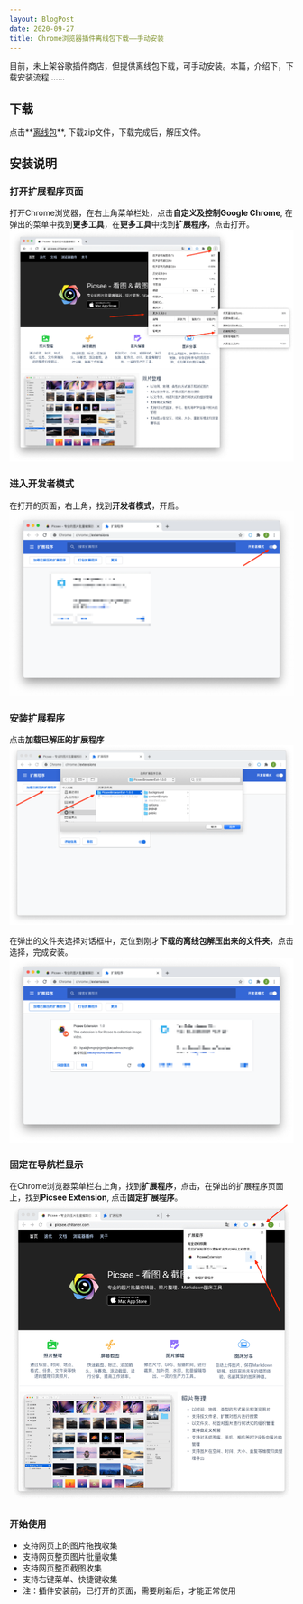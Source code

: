 ```yaml
---
layout: BlogPost
date: 2020-09-27
title: Chrome浏览器插件离线包下载——手动安装
---
```



目前，未上架谷歌插件商店，但提供离线包下载，可手动安装。本篇，介绍下，下载安装流程 ......<!-- more -->

## 下载
点击**‌[离线包](./images/chrome_offline_package_install/PicseeBrowserExt-1.0.0.zip)**, 下载zip文件，下载完成后，解压文件。


## 安装说明
### 打开扩展程序页面
打开Chrome浏览器，在右上角菜单栏处，点击**自定义及控制Google Chrome**, 在弹出的菜单中找到**更多工具**，在**更多工具**中找到**扩展程序**，点击打开。
![打开扩展程序页面.png](./images/chrome_offline_package_install/open_ext_page.png)

### 进入开发者模式
在打开的页面，右上角，找到**开发者模式**，开启。
![进入开发者模式.png](./images/chrome_offline_package_install/develop_mode.png)

### 安装扩展程序
点击**加载已解压的扩展程序**
![安装扩展程序1.png](./images/chrome_offline_package_install/install_1.png)

在弹出的文件夹选择对话框中，定位到刚才**下载的离线包解压出来的文件夹**，点击选择，完成安装。
![安装扩展程序2.png](./images/chrome_offline_package_install/install_2.png)

### 固定在导航栏显示
在Chrome浏览器菜单栏右上角，找到**扩展程序**，点击，在弹出的扩展程序页面上，找到**Picsee Extension**, 点击**固定扩展程序**。
![固定在导航栏显示.png](./images/chrome_offline_package_install/fix_nav.png)

### 开始使用
- 支持网页上的图片拖拽收集
- 支持网页整页图片批量收集
- 支持网页整页截图收集
- 支持右键菜单、快捷键收集
- 注：插件安装前，已打开的页面，需要刷新后，才能正常使用
